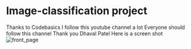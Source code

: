 # Image-classification project
Thanks to Codebasics
I follow this youtube channel a lot
Everyone should follow this channel
Thank you Dhaval Patel
Here is a screen shot
![front_page](https://user-images.githubusercontent.com/59681131/107703462-de6e1900-6ce5-11eb-8c62-23ca903de9bd.PNG)
